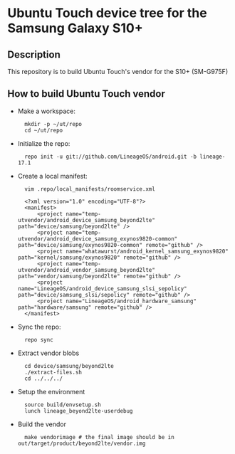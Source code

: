 # Ubuntu Touch device tree for the Samsung Galaxy S10+

Description
-----------

This repository is to build Ubuntu Touch's vendor for the S10+ (SM-G975F)

How to build Ubuntu Touch vendor
----------------------

* Make a workspace:

        mkdir -p ~/ut/repo
        cd ~/ut/repo

* Initialize the repo:

        repo init -u git://github.com/LineageOS/android.git -b lineage-17.1

* Create a local manifest:

        vim .repo/local_manifests/roomservice.xml

        <?xml version="1.0" encoding="UTF-8"?>
        <manifest>
            <project name="temp-utvendor/android_device_samsung_beyond2lte" path="device/samsung/beyond2lte" />
            <project name="temp-utvendor/android_device_samsung_exynos9820-common" path="device/samsung/exynos9820-common" remote="github" />
            <project name="whatawurst/android_kernel_samsung_exynos9820" path="kernel/samsung/exynos9820" remote="github" />
            <project name="temp-utvendor/android_vendor_samsung_beyond2lte" path="vendor/samsung/beyond2lte" remote="github" />
            <project name="LineageOS/android_device_samsung_slsi_sepolicy" path="device/samsung_slsi/sepolicy" remote="github" />
            <project name="LineageOS/android_hardware_samsung" path="hardware/samsung" remote="github" />
        </manifest>

* Sync the repo:

        repo sync

* Extract vendor blobs

        cd device/samsung/beyond2lte
        ./extract-files.sh
        cd ../../../

* Setup the environment

        source build/envsetup.sh
        lunch lineage_beyond2lte-userdebug

* Build the vendor

        make vendorimage # the final image should be in out/target/product/beyond2lte/vendor.img
